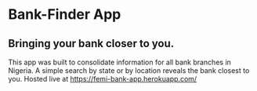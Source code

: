 # Bank-Finder App
## Bringing your bank closer to you.
This app was built to consolidate information for all bank branches in Nigeria. A simple search by state or by location reveals the bank closest to you.
Hosted live at https://femi-bank-app.herokuapp.com/
